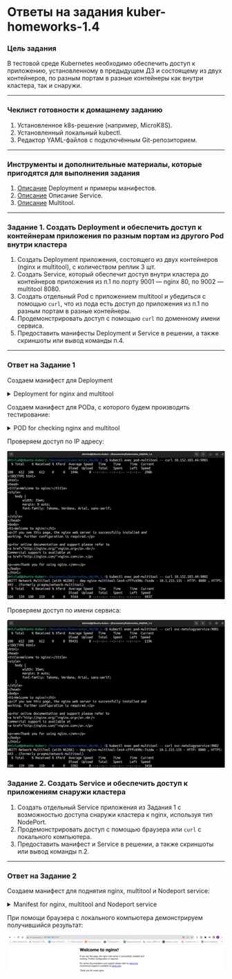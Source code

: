 # Ответы на задания kuber-homeworks-1.4

### Цель задания

В тестовой среде Kubernetes необходимо обеспечить доступ к приложению, установленному в предыдущем ДЗ и состоящему из двух контейнеров, по разным портам в разные контейнеры как внутри кластера, так и снаружи.

------

### Чеклист готовности к домашнему заданию

1. Установленное k8s-решение (например, MicroK8S).
2. Установленный локальный kubectl.
3. Редактор YAML-файлов с подключённым Git-репозиторием.

------

### Инструменты и дополнительные материалы, которые пригодятся для выполнения задания

1. [Описание](https://kubernetes.io/docs/concepts/workloads/controllers/deployment/) Deployment и примеры манифестов.
2. [Описание](https://kubernetes.io/docs/concepts/services-networking/service/) Описание Service.
3. [Описание](https://github.com/wbitt/Network-MultiTool) Multitool.

------

### Задание 1. Создать Deployment и обеспечить доступ к контейнерам приложения по разным портам из другого Pod внутри кластера

1. Создать Deployment приложения, состоящего из двух контейнеров (nginx и multitool), с количеством реплик 3 шт.
2. Создать Service, который обеспечит доступ внутри кластера до контейнеров приложения из п.1 по порту 9001 — nginx 80, по 9002 — multitool 8080.
3. Создать отдельный Pod с приложением multitool и убедиться с помощью `curl`, что из пода есть доступ до приложения из п.1 по разным портам в разные контейнеры.
4. Продемонстрировать доступ с помощью `curl` по доменному имени сервиса.
5. Предоставить манифесты Deployment и Service в решении, а также скриншоты или вывод команды п.4.

------

### Ответ на Задание 1

Создаем манифест для Deployment

<details>
<summary>Deployment for nginx and multitool</summary>

```yaml
apiVersion: apps/v1
kind: Deployment
metadata:
  name: dep-nginx-multitool-les4
  namespace: hw1-4
spec:
  replicas: 3
  selector:
    matchLabels:
      app: nginx-multitool
  template:
    metadata:
      labels:
        app: nginx-multitool
    spec:
      containers:
      - name: nginx
        image: nginx:1.20
      - name: multitool
        image: wbitt/network-multitool
        env:
          - name: HTTP_PORT
            value: "8080"

---
apiVersion: v1
kind: Service
metadata:
  name: svc-netologyservice
  namespace: hw1-4
spec:
  selector:
    app: nginx-multitool
  ports:
  - name: nginx
    port: 9001
    targetPort: 80
  - name: miltitool
    port: 9002
    targetPort: 8080
```

</details>

Создаем манифест для PODа, с которого будем производить тестирование:  

<details>
<summary>POD for checking nginx and multitool</summary>

```yaml
apiVersion: v1
kind: Pod
metadata:
  name: pod-multitool
  namespace: hw1-4
  labels:
    name: mtoolforcheck
spec:
  containers:
  - name: multitool
    image: wbitt/network-multitool
```
</details>

Проверяем доступ по IP адресу:  

![ACCESSBYIP](assets/accessbyip.jpg)  

Проверяем доступ по имени сервиса:  

![ACCESSBYNAME](assets/accessbyname.jpg)  


### Задание 2. Создать Service и обеспечить доступ к приложениям снаружи кластера

1. Создать отдельный Service приложения из Задания 1 с возможностью доступа снаружи кластера к nginx, используя тип NodePort.
2. Продемонстрировать доступ с помощью браузера или `curl` с локального компьютера.
3. Предоставить манифест и Service в решении, а также скриншоты или вывод команды п.2.

------

### Ответ на Задание 2

Создаем манифест для поднятия nginx, multitool и Nodeport service:  

<details>
<summary>Manifest for nginx, multitool and Nodeport service</summary>

```yaml
apiVersion: apps/v1
kind: Deployment
metadata:
  name: dep-nginx-multitool-les4
  namespace: hw1-4
spec:
  replicas: 3
  selector:
    matchLabels:
      app: nginx-multitool
  template:
    metadata:
      labels:
        app: nginx-multitool
    spec:
      containers:
      - name: nginx
        image: nginx:1.20
      - name: multitool
        image: wbitt/network-multitool
        env:
          - name: HTTP_PORT
            value: "8080"

---
apiVersion: v1
kind: Service
metadata:
  name: svc-service-nginx-multitool
  namespace: hw1-4
spec:
  selector:
    app: nginx-multitool
  type: NodePort
  ports:
  - port: 80
    nodePort: 32556
    
```
</details>

При помощи браузера с локального компьютера демонстрируем получившийся результат:  

![ACCESSTONPORTS](assets/accesstonports.jpg)  
